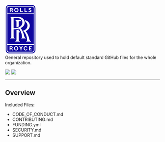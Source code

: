 <p>
    <img alt="Rolls-Royce Logo" width="100" src="https://raw.githubusercontent.com/rropen/.github/main/img/logo.png">
    <br>
    General repository used to hold default standard GitHub files for the whole organization.
</p>

<!-- Place any useful shield.io shields here.  Use the style=flat styling option. -->
<p>
    <a href="https://github.com/rrglobal/Developer-Handbook"><img src="https://img.shields.io/badge/Rolls--Royce-Software%20Factory-10069f"></a>
    <a href="http://commitizen.github.io/cz-cli/"><img src="https://img.shields.io/badge/commitizen-friendly-brightgreen?style=flat"></a>
</p>

------

## Overview

Included Files:

* CODE_OF_CONDUCT.md
* CONTRIBUTING.md
* FUNDING.yml
* SECURITY.md
* SUPPORT.md
